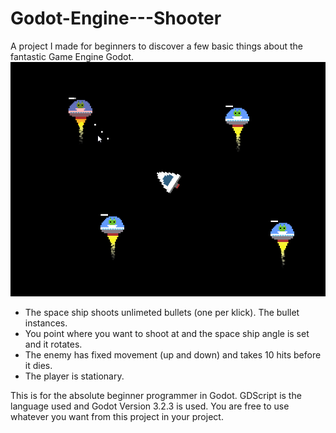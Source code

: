 # Godot-Engine---Shooter
A project I made for beginners to discover a few basic things about the fantastic Game Engine Godot.
![Screenshot](https://raw.githubusercontent.com/Spearfield/Godot-Engine---Shooter/master/Screenshot.png)

* The space ship shoots unlimeted bullets (one per klick). The bullet instances.
* You point where you want to shoot at and the space ship angle is set and it rotates.
* The enemy has fixed movement (up and down) and takes 10 hits before it dies.
* The player is stationary.

This is for the absolute beginner programmer in Godot.
GDScript is the language used and Godot Version 3.2.3 is used.
You are free to use whatever you want from this project in your project.
